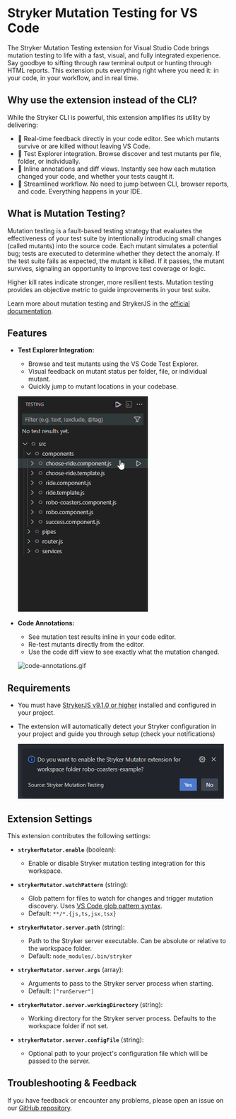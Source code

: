 # Stryker Mutation Testing for VS Code

The Stryker Mutation Testing extension for Visual Studio Code brings mutation testing to life with a fast, visual, and fully integrated experience. Say goodbye to sifting through raw terminal output or hunting through HTML reports. This extension puts everything right where you need it: in your code, in your workflow, and in real time.

## Why use the extension instead of the CLI?

While the Stryker CLI is powerful, this extension amplifies its utility by delivering:

- 🚀 Real-time feedback directly in your code editor. See which mutants survive or are killed without leaving VS Code.
- 🧭 Test Explorer integration. Browse discover and test mutants per file, folder, or individually.
- 👀 Inline annotations and diff views. Instantly see how each mutation changed your code, and whether your tests caught it.
- 🔁 Streamlined workflow. No need to jump between CLI, browser reports, and code. Everything happens in your IDE.

## What is Mutation Testing?

Mutation testing is a fault-based testing strategy that evaluates the effectiveness of your test suite by intentionally introducing small changes (called mutants) into the source code. Each mutant simulates a potential bug; tests are executed to determine whether they detect the anomaly. If the test suite fails as expected, the mutant is killed. If it passes, the mutant survives, signaling an opportunity to improve test coverage or logic.

Higher kill rates indicate stronger, more resilient tests. Mutation testing provides an objective metric to guide improvements in your test suite.

Learn more about mutation testing and StrykerJS in the [official documentation](https://stryker-mutator.io/docs/).

## Features

- **Test Explorer Integration:**
  - Browse and test mutants using the VS Code Test Explorer.
  - Visual feedback on mutant status per folder, file, or individual mutant.
  - Quickly jump to mutant locations in your codebase.

  ![test-explorer.gif](https://raw.githubusercontent.com/stryker-mutator/editor-plugins/refs/heads/main/packages/vscode-plugin/images/test-explorer.gif)

- **Code Annotations:**
  - See mutation test results inline in your code editor.
  - Re-test mutants directly from the editor.
  - Use the code diff view to see exactly what the mutation changed.

  ![code-annotations.gif](https://raw.githubusercontent.com/stryker-mutator/editor-plugins/refs/heads/main/packages/vscode-plugin/images/inline-annotations.gif)

## Requirements

- You must have [StrykerJS v9.1.0 or higher](https://stryker-mutator.io/docs/stryker-js/getting-started/) installed and configured in your project.
- The extension will automatically detect your Stryker configuration in your project and guide you through setup (check your notifications)

  ![setup-notification.png](https://raw.githubusercontent.com/stryker-mutator/editor-plugins/refs/heads/main/packages/vscode-plugin/images/setup-notification.png)

## Extension Settings

This extension contributes the following settings:

- **`strykerMutator.enable`** (boolean):
  - Enable or disable Stryker mutation testing integration for this workspace.

- **`strykerMutator.watchPattern`** (string):
  - Glob pattern for files to watch for changes and trigger mutation discovery. Uses [VS Code glob pattern syntax](https://code.visualstudio.com/docs/editor/glob-patterns#_glob-pattern-syntax).
  - Default: `**/*.{js,ts,jsx,tsx}`

- **`strykerMutator.server.path`** (string):
  - Path to the Stryker server executable. Can be absolute or relative to the workspace folder.
  - Default: `node_modules/.bin/stryker`

- **`strykerMutator.server.args`** (array):
  - Arguments to pass to the Stryker server process when starting.
  - Default: `["runServer"]`

- **`strykerMutator.server.workingDirectory`** (string):
  - Working directory for the Stryker server process. Defaults to the workspace folder if not set.

- **`strykerMutator.server.configFile`** (string):
  - Optional path to your project's configuration file which will be passed to the server.

## Troubleshooting & Feedback

If you have feedback or encounter any problems, please open an issue on our [GitHub repository](https://github.com/stryker-mutator/editor-plugins).

